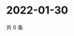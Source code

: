 # 2022-01-30

共 0 条

<!-- BEGIN WEIBO -->
<!-- 最后更新时间 Sun Jan 30 2022 09:51:22 GMT+0800 (China Standard Time) -->

<!-- END WEIBO -->
